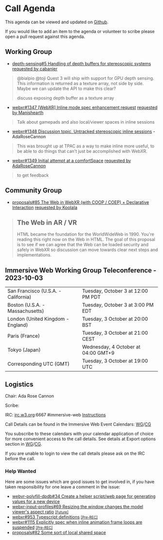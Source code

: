 # Call Agenda

This agenda can be viewed and updated on [Github](https://github.com/immersive-web/administrivia/blob/main/meetings/wg/2023-10-03-Immersive_Web_Working_Group_Teleconference-agenda.md).

If you would like to add an item to the agenda or volunteer to scribe please open a pull request against this agenda.

## Working Group

* [depth-sensing#5 Handling of depth buffers for stereoscopic systems](https://github.com/immersive-web/depth-sensing/issues/5) [requested by cabanier](https://github.com/immersive-web/depth-sensing/issues/5#issuecomment-1742130461)
> @bialpio @toji Quest 3 will ship with support for GPU depth sensing. This information is returned as a texture array, not side by side.
>Maybe we can update the API to make this clear?
>
> discuss exposing depth buffer as a texture array

* [webxr#1347 [WebXR] Inline mode spec enhancement request](https://github.com/immersive-web/webxr/issues/1347) [requested by Manishearth](https://github.com/immersive-web/webxr/issues/1347#issuecomment-1728184554)
> Talk about gamepads and also local/viewer spaces in inline sessions

* [webxr#1348 Discussion topic, Untracked stereoscopic inline sessions](https://github.com/immersive-web/webxr/issues/1348) - AdaRoseCannon
> This was brought up at TPAC as a way to make inline more useful, to be able to do things that can't just be accomplished with WebXR.

* [webxr#1349 Initial attempt at a comfortSpace](https://github.com/immersive-web/webxr/pull/1349) [requested by AdaRoseCannon](https://github.com/immersive-web/webxr/pull/1349#issuecomment-1742738973)
> to get feedback

## Community Group

* [proposals#85 The Web in WebXR (with COOP / COEP) + Declarative Interaction](https://github.com/immersive-web/proposals/issues/85) [requested by KooIaIa](https://github.com/immersive-web/proposals/issues/85#issuecomment-1720943137)
> ## The Web in AR / VR
 >HTML became the foundation for the WorldWideWeb in 1990. You're reading this right now on the Web in HTML. The goal of this proposal is to see if we can agree that the Web can be loaded security and safely in WebXR so discussion can move towards clear next steps and implementations.

## Immersive Web Working Group Teleconference - 2023-10-03

<table>
<tr><td> San Francisco (U.S.A. - California) <td> Tuesday, October 3 at 12:00 PM PDT
<tr><td> Boston (U.S.A. - Massachusetts) <td> Tuesday, October 3 at 3:00 PM EDT
<tr><td> London (United Kingdom - England) <td> Tuesday, 3 October at 20:00 BST
<tr><td> Paris (France) <td> Tuesday, 3 October at 21:00 CEST
<tr><td> Tokyo (Japan) <td> Wednesday, 4 October at 04:00 GMT+9
<tr><td> Corresponding UTC (GMT) <td> Tuesday, 3 October at 19:00 UTC
</table>

## Logistics

Chair: Ada Rose Cannon

Scribe:

IRC: [irc.w3.org](https://irc.w3.org/):6667 #immersive-web [Instructions](https://github.com/immersive-web/administrivia/blob/main/IRC.md)

Call Details can be found in the Immersive Web Event Calendars: [WG](https://www.w3.org/groups/wg/immersive-web/calendar/)/[CG](https://www.w3.org/groups/cg/immersive-web/calendar/)

You subscribe to these calendars with your calendar application of choice for more convenient access to the call details. See details at Export options section in [WG](https://www.w3.org/groups/wg/immersive-web/calendar/#export)/[CG](https://www.w3.org/groups/cg/immersive-web/calendar/#export).

If you are unable to login to view the call details please ask on the IRC before the call.

### Help Wanted

Here are some issues which are good issues to get involved in, if you have taken responsibility for one leave a comment in the issue:

- [webvr-polyfill-dpdb#34 Create a helper script/web page for generating values for a new device](https://github.com/immersive-web/webvr-polyfill-dpdb/issues/34)
- [webxr-input-profiles#69 Resizing the window changes the model viewer's aspect ratio](https://github.com/immersive-web/webxr-input-profiles/issues/69) [<small>[Future]</small>](https://api.github.com/repos/immersive-web/webxr-input-profiles/milestones/4)
- [webxr#953 Typescript definitions](https://github.com/immersive-web/webxr/issues/953) [<small>[Pre-REC]</small>](https://api.github.com/repos/immersive-web/webxr/milestones/16)
- [webxr#1115 Explicitly spec when inline animation frame loops are suspended](https://github.com/immersive-web/webxr/issues/1115) [<small>[Pre-REC]</small>](https://api.github.com/repos/immersive-web/webxr/milestones/16)
- [proposals#82 Some sort of local shared space](https://github.com/immersive-web/proposals/issues/82)


              
